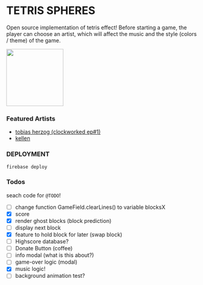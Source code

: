 # TETRIS SPHERES
Open source implementation of tetris effect! Before starting a game, the player can choose an artist, which will affect the music and the style (colors / theme) of the game.

<a href="https://dcts-tetris-spheres.web.app/" ><img src="https://user-images.githubusercontent.com/44790691/76081134-c3a90580-5fa8-11ea-8ae6-68a9f9883005.png" width="150px"></a>

### Featured Artists
- [tobias herzog (clockworked ep#1)](https://open.spotify.com/artist/4dlgo712iwaJqhxlPEZVbp?si=oCmbP5iJQwqqv2yylmbcZA)
- [kellen]()

### DEPLOYMENT
```
firebase deploy
```

### Todos
seach code for `@TODO`!
- [ ] change function GameField.clearLines() to variable blocksX
- [x] score
- [x] render ghost blocks (block prediction)
- [ ] display next block
- [x] feature to hold block for later (swap block)
- [ ] Highscore database?
- [ ] Donate Button (coffee)
- [ ] info modal (what is this about?)
- [ ] game-over logic (modal)
- [x] music logic!
- [ ] background animation test? 
